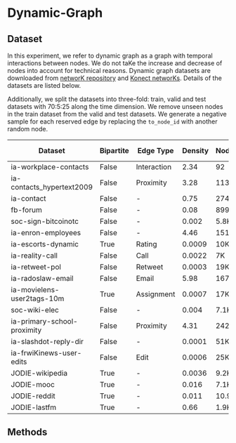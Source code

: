 # Dynamic-Graph

## Dataset
In this experiment, we refer to dynamic graph as a graph with temporal interactions between nodes. We do not taKe the increase and decrease of nodes into account for technical reasons. Dynamic graph datasets are downloaded from [networK repository](http://networKrepository.com/ia.php) and [Konect networKs](http://Konect.uni-Koblenz.de/networKs/). Details of the datasets are listed below.

Additionally, we split the datasets into three-fold: train, valid and test datasets with 70:5:25 along the time dimension. We remove unseen nodes in the train dataset from the valid and test datasets. We generate a negative sample for each reserved edge by replacing the `to_node_id` with another random node.

| Dataset                     | Bipartite | Edge Type   | Density | Nodes | Edges  | Test set | Train/Unseen nodes | d_max | d_avg  | Timespan(days) |
| --------------------------- | --------- | ----------- | ------- | ----- | ------ | -------- | ------------------ | ----- | ------ | -------------- |
| ia-workplace-contacts       | False     | Interaction | 2.34    | 92    | 9.8K   | 4.8K     | 91/1               | 1.1K  | 106.8  | 11.43          |
| ia-contacts_hypertext2009   | False     | Proximity   | 3.28    | 113   | 20.8K  | 9.9K     | 111/2              | 1.5K  | 184.2  | 2.46           |
| ia-contact                  | False     | -           | 0.75    | 274   | 28.2K  | 11.2K    | 188/86             | 2.1K  | 103.1  | 3.97           |
| fb-forum                    | False     | -           | 0.08    | 899   | 33.7K  | 15.7K    | 834/65             | 1.8K  | 37.51  | 164.49         |
| soc-sign-bitcoinotc         | False     | -           | 0.002   | 5.8K  | 35.5K  | 6.4K     | 4.4K/1.4K          | 1.2K  | 6.05   | 1903.27        |
| ia-enron-employees          | False     | -           | 4.46    | 151   | 50.5K  | 33.7K    | 148/3              | 5.2K  | 334.9  | 1137.55        |
| ia-escorts-dynamic          | True      | Rating      | 0.0009  | 10K   | 50.6K  | 19.9K    | 6.7K/3.3K          | 616   | 5.01   | 2232.00        |
| ia-reality-call             | False     | Call        | 0.0022  | 7K    | 52.0K  | 1.0K     | 6.7K/86            | 3.0K  | 7.6    | 106.00         |
| ia-retweet-pol              | False     | Retweet     | 0.0003  | 19K   | 61.1K  | 23.0K    | 15K/3.3K           | 1.0K  | 3.3    | 48.78          |
| ia-radoslaw-email           | False     | Email       | 5.98    | 167   | 82.9K  | 41.5K    | 166/1              | 9.1K  | 496.6  | 271.19         |
| ia-movielens-user2tags-10m  | True      | Assignment  | 0.0007  | 17K   | 95.5K  | 33.4K    | 12.7K/3.8K         | 6.0K  | 5.8    | 1108.97        |
| soc-wiki-elec               | False     | -           | 0.004   | 7.1K  | 107.0K | 12.9K    | 5.2K/1.8K          | 1.3K  | 15.04  | 1378.34        |
| ia-primary-school-proximity | False     | Proximity   | 4.31    | 242   | 125.7K | 59.2K    | 242/0              | 2.6K  | 519.7  | 1.35           |
| ia-slashdot-reply-dir       | False     | -           | 0.0001  | 51K   | 140.7K | 27.5K    | 39K/12K            | 3.3K  | 2.76   | 977.36         |
| ia-frwiKinews-user-edits    | False     | Edit        | 0.0006  | 25K   | 193.6K | 58.8K    | 1.9K/5.6K          | 32.6K | 7.73   | 2461.24        |
| JODIE-wikipedia             | True      | -           | 0.0036  | 9.2K  | 157.4K | 59.7K    | 7.4K/1.7K          | 1.9K  | 17.07  | 31.00          |
| JODIE-mooc                  | True      | -           | 0.016   | 7.1K  | 411.7K | 179.0K   | 6.6K/524           | 19.4K | 57.64  | 29.77          |
| JODIE-reddit                | True      | -           | 0.011   | 10.9K | 672.4K | 323.4K   | 10.8K/140          | 58.7K | 61.22  | 31.00          |
| JODIE-lastfm                | True      | -           | 0.66    | 1.9K  | 1.29M  | 457.4K   | 1.7K/188           | 51.7K | 653.08 | 1586.89        |
## Methods
